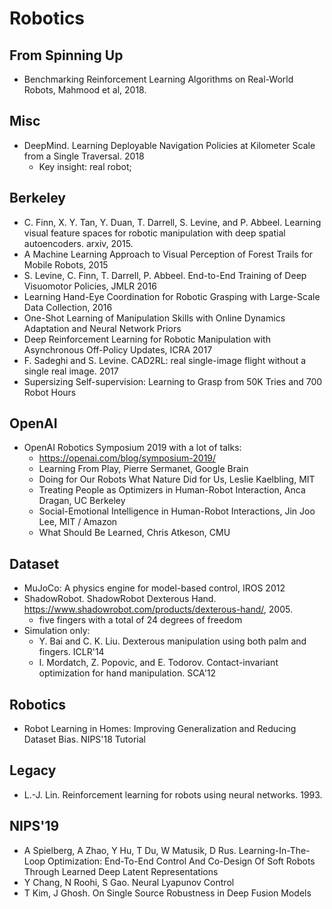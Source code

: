 # Robotics

## From Spinning Up
- Benchmarking Reinforcement Learning Algorithms on Real-World Robots, Mahmood et al, 2018.

## Misc
- DeepMind. Learning Deployable Navigation Policies at Kilometer Scale from a Single Traversal. 2018
	- Key insight: real robot;

## Berkeley
- C. Finn, X. Y. Tan, Y. Duan, T. Darrell, S. Levine, and P. Abbeel. Learning visual feature spaces for robotic manipulation with deep spatial autoencoders. arxiv, 2015.
- A Machine Learning Approach to Visual Perception of Forest Trails for Mobile Robots, 2015
- S. Levine, C. Finn, T. Darrell, P. Abbeel. End-to-End Training of Deep Visuomotor Policies, JMLR 2016
- Learning Hand-Eye Coordination for Robotic Grasping with Large-Scale Data Collection, 2016
- One-Shot Learning of Manipulation Skills with Online Dynamics Adaptation and Neural Network Priors
- Deep Reinforcement Learning for Robotic Manipulation with Asynchronous Off-Policy Updates, ICRA 2017
- F. Sadeghi and S. Levine. CAD2RL: real single-image flight without a single real image. 2017
- Supersizing Self-supervision: Learning to Grasp from 50K Tries and 700 Robot Hours

## OpenAI
- OpenAI Robotics Symposium 2019 with a lot of talks:
	- https://openai.com/blog/symposium-2019/
	- Learning From Play, Pierre Sermanet, Google Brain
	- Doing for Our Robots What Nature Did for Us, Leslie Kaelbling, MIT
	- Treating People as Optimizers in Human-Robot Interaction, Anca Dragan, UC Berkeley
	- Social-Emotional Intelligence in Human-Robot Interactions, Jin Joo Lee, MIT / Amazon
	- What Should Be Learned, Chris Atkeson, CMU

## Dataset
- MuJoCo: A physics engine for model-based control, IROS 2012
- ShadowRobot. ShadowRobot Dexterous Hand. https://www.shadowrobot.com/products/dexterous-hand/, 2005.
	- five fingers with a total of 24 degrees of freedom
- Simulation only:
	- Y. Bai and C. K. Liu. Dexterous manipulation using both palm and fingers. ICLR'14
	- I. Mordatch, Z. Popovic, and E. Todorov. Contact-invariant optimization for hand manipulation. SCA'12

## Robotics
- Robot Learning in Homes: Improving Generalization and Reducing Dataset Bias. NIPS'18 Tutorial

## Legacy
- L.-J. Lin. Reinforcement learning for robots using neural networks. 1993.

## NIPS'19
- A Spielberg, A Zhao, Y Hu, T Du, W Matusik, D Rus. Learning-In-The-Loop Optimization: End-To-End Control And Co-Design Of Soft Robots Through Learned Deep Latent Representations
- Y Chang, N Roohi, S Gao. Neural Lyapunov Control
- T Kim, J Ghosh. On Single Source Robustness in Deep Fusion Models
